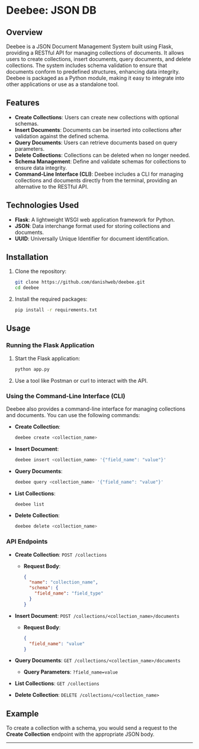 # Deebee: JSON DB

## Overview

Deebee is a JSON Document Management System built using Flask, providing a RESTful API for managing collections of documents. It allows users to create collections, insert documents, query documents, and delete collections. The system includes schema validation to ensure that documents conform to predefined structures, enhancing data integrity. Deebee is packaged as a Python module, making it easy to integrate into other applications or use as a standalone tool.

## Features

- **Create Collections**: Users can create new collections with optional schemas.
- **Insert Documents**: Documents can be inserted into collections after validation against the defined schema.
- **Query Documents**: Users can retrieve documents based on query parameters.
- **Delete Collections**: Collections can be deleted when no longer needed.
- **Schema Management**: Define and validate schemas for collections to ensure data integrity.
- **Command-Line Interface (CLI)**: Deebee includes a CLI for managing collections and documents directly from the terminal, providing an alternative to the RESTful API.

## Technologies Used

- **Flask**: A lightweight WSGI web application framework for Python.
- **JSON**: Data interchange format used for storing collections and documents.
- **UUID**: Universally Unique Identifier for document identification.

## Installation

1. Clone the repository:
   ```bash
   git clone https://github.com/danishweb/deebee.git
   cd deebee
   ```
2. Install the required packages:
   ```bash
   pip install -r requirements.txt
   ```

## Usage

### Running the Flask Application

1. Start the Flask application:
   ```bash
   python app.py
   ```
2. Use a tool like Postman or curl to interact with the API.

### Using the Command-Line Interface (CLI)

Deebee also provides a command-line interface for managing collections and documents. You can use the following commands:

- **Create Collection**:

  ```bash
  deebee create <collection_name>
  ```

- **Insert Document**:

  ```bash
  deebee insert <collection_name> '{"field_name": "value"}'
  ```

- **Query Documents**:

  ```bash
  deebee query <collection_name> '{"field_name": "value"}'
  ```

- **List Collections**:

  ```bash
  deebee list
  ```

- **Delete Collection**:
  ```bash
  deebee delete <collection_name>
  ```

### API Endpoints

- **Create Collection**: `POST /collections`
  - **Request Body**:
    ```json
    {
      "name": "collection_name",
      "schema": {
        "field_name": "field_type"
      }
    }
    ```
- **Insert Document**: `POST /collections/<collection_name>/documents`

  - **Request Body**:
    ```json
    {
      "field_name": "value"
    }
    ```

- **Query Documents**: `GET /collections/<collection_name>/documents`

  - **Query Parameters**: `?field_name=value`

- **List Collections**: `GET /collections`

- **Delete Collection**: `DELETE /collections/<collection_name>`

## Example

To create a collection with a schema, you would send a request to the **Create Collection** endpoint with the appropriate JSON body.

---
